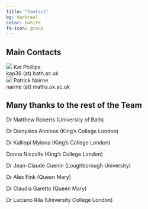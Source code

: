 ```yaml
---
title: "Contact"
bg: darkteal
color: bwhite
fa-icon: group
---
```


## Main Contacts
<div class="container">
<div class="row">
 <div class="col-lg-12 text-center">
 <img src="Kat.png">  
 Kat Phillips <br>
 kap39 (at) bath.ac.uk
 </div>
  <div class="col-lg-12 text-center">
  <img src="Patrick.jpg">
  Patrick Nairne <br>
  nairne (at) maths.ox.ac.uk
  </div>
  </div>
  <div>

## Many thanks to the rest of the Team

Dr Matthew Roberts (University of Bath)

Dr Dionysios Anninos (King’s College London)

Dr Kalliopi Mylona (King’s College London)

Donna Niccolls (King’s College London)

Dr Jean-Claude Cuenin (Loughborough University)

Dr Alex Fink (Queen Mary)

Dr Claudia Garetto (Queen Mary)

Dr Luciano Rila (University College London)
